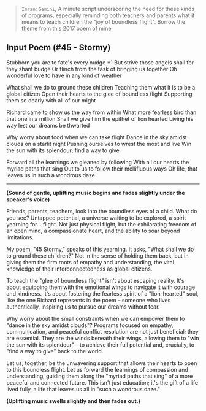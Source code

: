 > `Imran`: `Gemini`, A minute script underscoring the need for these kinds of programs, especially reminding both teachers and parents what it means to teach children the "joy of boundless flight". Borrow the theme from this 2017 poem of mine

## Input Poem (#45 - Stormy)

Stubborn you are to fate's every nudge *1
But strive those angels shall for they shant budge
Or flinch from the task of bringing us together
Oh wonderful love to have in any kind of weather

What shall we do to ground these children
Teaching them what it is to be a global citizen
Open their hearts to the glee of boundless flight
Supporting them so dearly with all of our might

Richard came to show us the way from within
What more fearless bird than that one in a million
Shall we give him the epithet of lion hearted
Living his way lest our dreams be thwarted

Why worry about food when we can take flight
Dance in the sky amidst clouds on a starlit night
Pushing ourselves to wrest the most and live
Win the sun with its splendour; find a way to give

Forward all the learnings we gleaned by following
With all our hearts the myriad paths that sing
Out to us to follow their mellifluous ways
Oh life, that leaves us in such a wondrous daze

---

**(Sound of gentle, uplifting music begins and fades slightly under the speaker's voice)**

Friends, parents, teachers, look into the boundless eyes of a child. What do you see? Untapped potential, a universe waiting to be explored, a spirit yearning for… flight. Not just physical flight, but the exhilarating freedom of an open mind, a compassionate heart, and the ability to soar beyond limitations.

My poem, "45 Stormy," speaks of this yearning. It asks, "What shall we do to ground these children?" Not in the sense of holding them back, but in giving them the firm roots of empathy and understanding, the vital knowledge of their interconnectedness as global citizens.

To teach the "glee of boundless flight" isn't about escaping reality. It's about equipping them with the emotional wings to navigate it with courage and kindness. It's about fostering the fearless spirit of a "lion-hearted" soul, like the one Richard represents in the poem – someone who lives authentically, inspiring us to pursue our dreams without fear.

Why worry about the small constraints when we can empower them to "dance in the sky amidst clouds"? Programs focused on empathy, communication, and peaceful conflict resolution are not just beneficial; they are essential. They are the winds beneath their wings, allowing them to "win the sun with its splendour" – to achieve their full potential and, crucially, to "find a way to give" back to the world.

Let us, together, be the unwavering support that allows their hearts to open to this boundless flight. Let us forward the learnings of compassion and understanding, guiding them along the "myriad paths that sing" of a more peaceful and connected future. This isn't just education; it's the gift of a life lived fully, a life that leaves us all in "such a wondrous daze."

**(Uplifting music swells slightly and then fades out.)**

